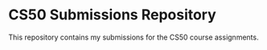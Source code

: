 # CS50 Submissions Repository

This repository contains my submissions for the CS50 course assignments.
